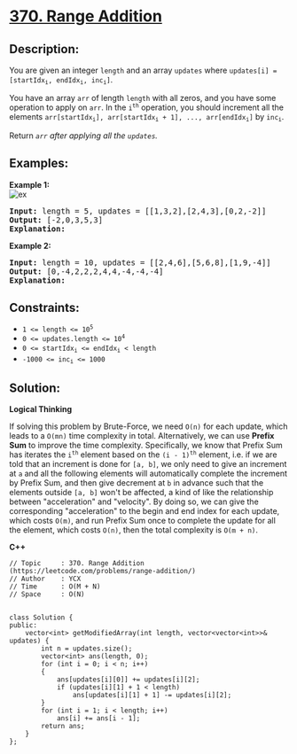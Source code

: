 # [370. Range Addition](https://leetcode.com/problems/range-addition/)


## Description:

<p>You are given an integer <code>length</code> and an array <code>updates</code> where <code>updates[i] = [startIdx<sub>i</sub>, endIdx<sub>i</sub>, inc<sub>i</sub>]</code>.</p>
<p>You have an array <code>arr</code> of length <code>length</code> with all zeros, and you have some operation to apply on <code>arr</code>. In the <code>i<sup>th</sup></code> operation, you should increment all the elements <code>arr[startIdx<sub>i</sub>], arr[startIdx<sub>i</sub> + 1], ..., arr[endIdx<sub>i</sub>]</code> by <code>inc<sub>i</sub></code>.</p>
<p>Return <em><code>arr</code> after applying all the <code>updates</code>.</em></p>


## Examples:

<strong>Example 1:</strong>
<br/>![ex](https://assets.leetcode.com/uploads/2021/03/27/rangeadd-grid.jpg)</br>
<pre>
<strong>Input:</strong> length = 5, updates = [[1,3,2],[2,4,3],[0,2,-2]]
<strong>Output:</strong> [-2,0,3,5,3]
<strong>Explanation:</strong>
</pre>

<strong>Example 2:</strong>
<pre>
<strong>Input:</strong> length = 10, updates = [[2,4,6],[5,6,8],[1,9,-4]]
<strong>Output:</strong> [0,-4,2,2,2,4,4,-4,-4,-4]
<strong>Explanation:</strong> 
</pre>


## Constraints:

<ul>
  <li><code>1 &lt;= length &lt;= 10<sup>5</sup></code></li>
  <li><code>0 &lt;= updates.length &lt;= 10<sup>4</sup></code></li>
  <li><code>0 &lt;= startIdx<sub>i</sub> &lt;= endIdx<sub>i</sub> &lt; length</code></li>
  <li><code>-1000 &lt;= inc<sub>i</sub> &lt;= 1000</code></li>
</ul>


## Solution:

<strong>Logical Thinking</strong>
<p>If solving this problem by Brute-Force, we need <code>O(n)</code> for each update, which leads to a <code>O(mn)</code> time complexity in total. Alternatively, we can use <strong>Prefix Sum</strong> to improve the time complexity. Specifically, we know that Prefix Sum has iterates the <code>i<sup>th</sup></code> element based on the <code>(i - 1)<sup>th</sup></code> element, i.e. if we are told that an increment is done for <code>[a, b]</code>, we only need to give an increment at <code>a</code> and all the following elements will automatically complete the increment by Prefix Sum, and then give decrement at <code>b</code> in advance such that the elements outside <code>[a, b]</code> won't be affected, a kind of like the relationship between "acceleration" and "velocity". By doing so, we can give the corresponding "acceleration" to the begin and end index for each update, which costs <code>O(m)</code>, and run Prefix Sum once to complete the update for all the element, which costs <code>O(n)</code>, then the total complexity is <code>O(m + n)</code>.</p>


<strong>C++</strong>

```
// Topic     : 370. Range Addition (https://leetcode.com/problems/range-addition/)
// Author    : YCX
// Time      : O(M + N)
// Space     : O(N)


class Solution {
public:
    vector<int> getModifiedArray(int length, vector<vector<int>>& updates) {
        int n = updates.size();
        vector<int> ans(length, 0);
        for (int i = 0; i < n; i++)
        {
            ans[updates[i][0]] += updates[i][2];
            if (updates[i][1] + 1 < length)
                ans[updates[i][1] + 1] -= updates[i][2];
        }
        for (int i = 1; i < length; i++)
            ans[i] += ans[i - 1];
        return ans;
    }
};
```
